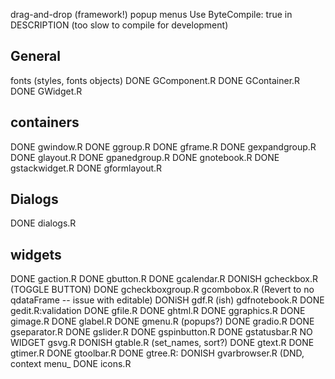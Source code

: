 drag-and-drop (framework!)
popup menus
Use ByteCompile: true in DESCRIPTION (too slow to compile for development)

## General
 fonts (styles, fonts objects)
DONE GComponent.R
DONE GContainer.R
DONE GWidget.R

## containers
DONE gwindow.R
DONE ggroup.R
DONE gframe.R
DONE gexpandgroup.R
DONE glayout.R
DONE gpanedgroup.R
DONE gnotebook.R
DONE gstackwidget.R
DONE gformlayout.R



## Dialogs
DONE  dialogs.R 

## widgets
DONE  gaction.R
DONE gbutton.R
DONE  gcalendar.R
DONISH	gcheckbox.R (TOGGLE BUTTON)
DONE gcheckboxgroup.R 
gcombobox.R (Revert to no qdataFrame -- issue with editable)
DONiSH gdf.R (ish)
gdfnotebook.R
DONE gedit.R:validation
DONE gfile.R
DONE ghtml.R
DONE ggraphics.R
DONE gimage.R
DONE glabel.R
DONE gmenu.R (popups?)
DONE  gradio.R
DONE gseparator.R
DONE gslider.R
DONE gspinbutton.R
DONE gstatusbar.R
NO WIDGET gsvg.R
DONISH gtable.R (set_names, sort?)
DONE gtext.R
DONE gtimer.R
DONE gtoolbar.R
DONE gtree.R: 
DONISH gvarbrowser.R (DND, context menu_
DONE  icons.R

